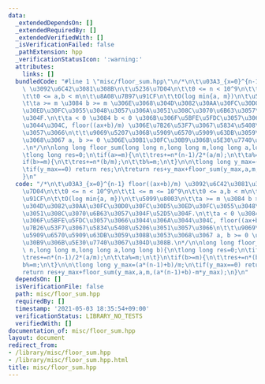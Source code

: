 ```yaml
---
data:
  _extendedDependsOn: []
  _extendedRequiredBy: []
  _extendedVerifiedWith: []
  _isVerificationFailed: false
  _pathExtension: hpp
  _verificationStatusIcon: ':warning:'
  attributes:
    links: []
  bundledCode: "#line 1 \"misc/floor_sum.hpp\"\n/*\n\t\u03A3_{x=0}^{n-1} floor((ax+b)/m)\
    \ \u3092\u6C42\u3081\u308B\n\t\u5236\u7D04\n\t\t0 <= n < 10^9\n\t\t1 <= m <= 10^9\n\
    \t\t0 <= a,b < m\n\t\u8A08\u7B97\u91CF\n\t\tO(log min{a, m})\n\t\u5099\u8003\n\
    \t\ta >= m \u3084 b >= m \u306E\u3068\u304D\u3082\u30AA\u30FC\u30D0\u30FC\u30D5\
    \u30ED\u30FC\u3055\u3048\u3057\u306A\u3051\u308C\u3070\u6B63\u3057\u304F\u52D5\
    \u304F.\n\t\ta < 0 \u3084 b < 0 \u306B\u306F\u5BFE\u5FDC\u3057\u3066\u3044\u306A\
    \u3044\u304C, floor((ax+b)/m) \u306E\u7B26\u53F7\u3067\u5834\u5408\u5206\u3051\
    \u3057\u3066\n\t\t\u9069\u5207\u306B\u5909\u6570\u5909\u63DB\u3059\u308B\u3053\
    \u3068\u3067 a, b >= 0 \u306E\u30B1\u30FC\u30B9\u306B\u5E30\u7740\u3067\u304D\u308B\
    .\n*/\n\nlong long floor_sum(long long n,long long m,long long a,long long b){\n\
    \tlong long res=0;\n\tif(a>=m){\n\t\tres+=n*(n-1)/2*(a/m);\n\t\ta%=m;\n\t}\n\t\
    if(b>=m){\n\t\tres+=n*(b/m);\n\t\tb%=m;\n\t}\n\n\tlong long y_max=(a*(n-1)+b)/m;\n\
    \tif(y_max==0) return res;\n\treturn res+y_max+floor_sum(y_max,a,m,(a*(n-1)+b)-m*y_max);\n\
    }\n"
  code: "/*\n\t\u03A3_{x=0}^{n-1} floor((ax+b)/m) \u3092\u6C42\u3081\u308B\n\t\u5236\
    \u7D04\n\t\t0 <= n < 10^9\n\t\t1 <= m <= 10^9\n\t\t0 <= a,b < m\n\t\u8A08\u7B97\
    \u91CF\n\t\tO(log min{a, m})\n\t\u5099\u8003\n\t\ta >= m \u3084 b >= m \u306E\u3068\
    \u304D\u3082\u30AA\u30FC\u30D0\u30FC\u30D5\u30ED\u30FC\u3055\u3048\u3057\u306A\
    \u3051\u308C\u3070\u6B63\u3057\u304F\u52D5\u304F.\n\t\ta < 0 \u3084 b < 0 \u306B\
    \u306F\u5BFE\u5FDC\u3057\u3066\u3044\u306A\u3044\u304C, floor((ax+b)/m) \u306E\
    \u7B26\u53F7\u3067\u5834\u5408\u5206\u3051\u3057\u3066\n\t\t\u9069\u5207\u306B\
    \u5909\u6570\u5909\u63DB\u3059\u308B\u3053\u3068\u3067 a, b >= 0 \u306E\u30B1\u30FC\
    \u30B9\u306B\u5E30\u7740\u3067\u304D\u308B.\n*/\n\nlong long floor_sum(long long\
    \ n,long long m,long long a,long long b){\n\tlong long res=0;\n\tif(a>=m){\n\t\
    \tres+=n*(n-1)/2*(a/m);\n\t\ta%=m;\n\t}\n\tif(b>=m){\n\t\tres+=n*(b/m);\n\t\t\
    b%=m;\n\t}\n\n\tlong long y_max=(a*(n-1)+b)/m;\n\tif(y_max==0) return res;\n\t\
    return res+y_max+floor_sum(y_max,a,m,(a*(n-1)+b)-m*y_max);\n}\n"
  dependsOn: []
  isVerificationFile: false
  path: misc/floor_sum.hpp
  requiredBy: []
  timestamp: '2021-05-03 18:35:54+09:00'
  verificationStatus: LIBRARY_NO_TESTS
  verifiedWith: []
documentation_of: misc/floor_sum.hpp
layout: document
redirect_from:
- /library/misc/floor_sum.hpp
- /library/misc/floor_sum.hpp.html
title: misc/floor_sum.hpp
---
```

